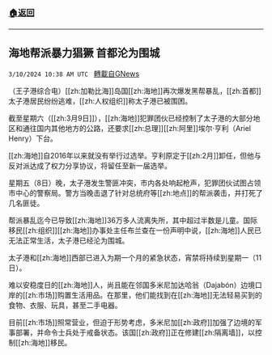 ###  [:house:返回](README.md)
---


## 海地帮派暴力猖獗 首都沦为围城
`3/10/2024 10:38 AM UTC ` [轉載自GNews](https://gnews.org/articles/2381592)

（王子港综合电）[[zh:加勒比海]]岛国[[zh:海地]]再次爆发黑帮暴乱，[[zh:首都]]太子港居民纷纷逃难，[[zh:人权组织]]称太子港已被围困。

截至星期六（[[zh:3月9日]]），[[zh:海地]]犯罪团伙已经控制了太子港的大部分地区和通往国内其他地方的公路，还要求[[zh:总理]][[zh:阿里]]埃尔·亨利（Ariel Henry）下台。

[[zh:海地]]自2016年以来就没有举行过选举。亨利原定于[[zh:2月]]卸任，但他与反对派达成了权力分享协议，将留任至新一届选举。

星期五（8日）晚，太子港发生警匪冲突，市内各处响起枪声，犯罪团伙试图占领市中心的警察局。警方当晚击退了针对总统府等[[zh:地点]]的帮派袭击，并打死了几名匪徒。

帮派暴乱迄今已导致[[zh:海地]]36万多人流离失所，其中超过半数是儿童。国际移民[[zh:组织]][[zh:海地]]办事处主任布兰查在一份声明中说，[[zh:海地]]人民已无法正常生活，太子港已经沦为围城。

太子港和[[zh:海地]]西部已进入为期一个月的紧急状态，宵禁将持续到星期一（11日）。

难以安稳度日的[[zh:海地]]人，尚且能在邻国多米尼加达哈翁（Dajabón）边境口岸的[[zh:市场]]购置生活用品。在那里，他们能找到在[[zh:海地]]无法轻易买到的食物、衣服、玩具，甚至二手电器。

目前[[zh:市场]]照常营业，但迫于形势考虑，多米尼加[[zh:政府]]加强了边境的军事部署，并命令士兵处于戒备状态。该国[[zh:政府]]正在修建[[zh:隔离墙]]，以控制[[zh:海地]]移民。
